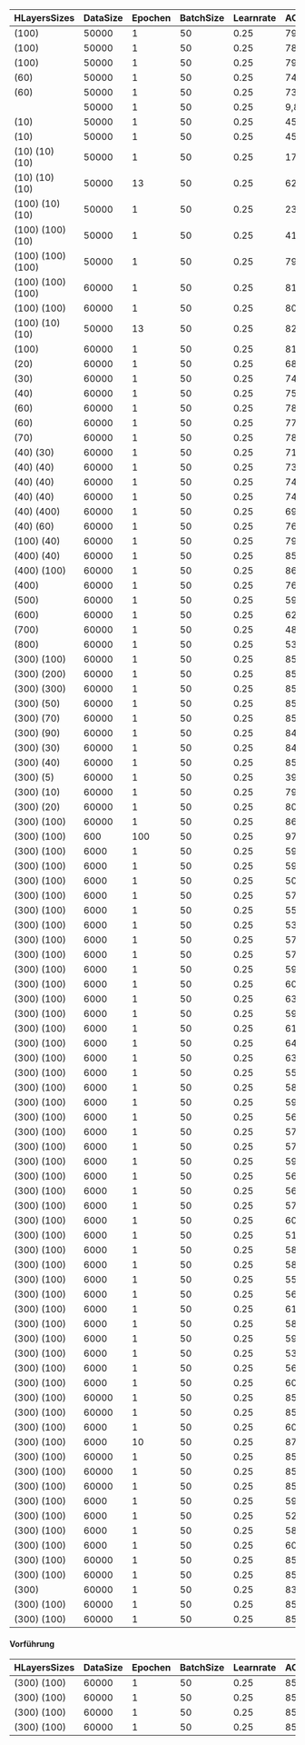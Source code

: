 | HLayersSizes |DataSize| Epochen | BatchSize | Learnrate | ACtrainingD | ACtestD |
|----------|----------|----------|----------|----------|----------|----------|
| (100) |50000|1|50|0.25|79,56%|80,77%|
| (100) |50000|1|50|0.25|78,30%|79,92%|
| (100) |50000|1|50|0.25|79,42%|80,32%|
| (60) |50000|1|50|0.25|74,38%|76,04%|
| (60) |50000|1|50|0.25|73,81%|75,50%|
||50000|1|50|0.25|9,82%|9,80%|
| (10) |50000|1|50|0.25|45,48%|46,00%|
| (10) |50000|1|50|0.25|45,81%|47,12%|
| (10)  (10)  (10) |50000|1|50|0.25|17,47%|17,44%|
| (10)  (10)  (10) |50000|13|50|0.25|62,15%|63,29%|
| (100)  (10)  (10) |50000|1|50|0.25|23,89%|25,27%|
| (100)  (100)  (10) |50000|1|50|0.25|41,86%|41,18%|
| (100)  (100)  (100) |50000|1|50|0.25|79,73%|81,23%|
| (100)  (100)  (100) |60000|1|50|0.25|81,21%|81,78%|
| (100)  (100) |60000|1|50|0.25|80,61%|81,09%|
| (100)  (10)  (10) |50000|13|50|0.25|82,09%|82,49%|
| (100) |60000|1|50|0.25|81,39%|82,08%|
| (20) |60000|1|50|0.25|68,60%|69,17%|
| (30) |60000|1|50|0.25|74,05%|73,93%|
| (40) |60000|1|50|0.25|75,97%|77,13%|
| (60) |60000|1|50|0.25|78,25%|79,25%|
| (60) |60000|1|50|0.25|77,99%|79,42%|
| (70) |60000|1|50|0.25|78,31%|78,74%|
| (40)  (30) |60000|1|50|0.25|71,53%|72,15%|
| (40)  (40) |60000|1|50|0.25|73,53%|73,85%|
| (40)  (40) |60000|1|50|0.25|74,71%|74,76%|
| (40)  (40) |60000|1|50|0.25|74,60%|74,34%|
| (40)  (400) |60000|1|50|0.25|69,55%|69,68%|
| (40)  (60) |60000|1|50|0.25|76,42%|77,91%|
| (100)  (40) |60000|1|50|0.25|79,76%|80,49%|
| (400)  (40) |60000|1|50|0.25|85,02%|85,28%|
| (400)  (100) |60000|1|50|0.25|86,81%|87,13%|
| (400) |60000|1|50|0.25|76,50%|77,62%|
| (500) |60000|1|50|0.25|59,55%|59,64%|
| (600) |60000|1|50|0.25|62,53%|63,09%|
| (700) |60000|1|50|0.25|48,33%|48,10%|
| (800) |60000|1|50|0.25|53,87%|53,55%|
| (300)  (100) |60000|1|50|0.25|85,06%|85,87%|
| (300)  (200) |60000|1|50|0.25|85,91%|86,70%|
| (300)  (300) |60000|1|50|0.25|85,71%|86,09%|
| (300)  (50) |60000|1|50|0.25|85,69%|86,28%|
| (300)  (70) |60000|1|50|0.25|85,93%|86,38%|
| (300)  (90) |60000|1|50|0.25|84,73%|85,18%|
| (300)  (30) |60000|1|50|0.25|84,46%|84,96%|
| (300)  (40) |60000|1|50|0.25|85,01%|85,47%|
| (300)  (5) |60000|1|50|0.25|39,42%|38,89%|
| (300)  (10) |60000|1|50|0.25|79,18%|79,09%|
| (300)  (20) |60000|1|50|0.25|80,65%|80,90%|
| (300)  (100) |60000|1|50|0.25|86,17%|86,54%|
| (300)  (100) |600|100|50|0.25|97,33%|77,41%|
| (300)  (100) |6000|1|50|0.25|59,12%|57,24%|
| (300)  (100) |6000|1|50|0.25|59,55%|58,09%|
| (300)  (100) |6000|1|50|0.25|50,67%|49,67%|
| (300)  (100) |6000|1|50|0.25|57,23%|55,44%|
| (300)  (100) |6000|1|50|0.25|55,82%|53,04%|
| (300)  (100) |6000|1|50|0.25|53,40%|51,23%|
| (300)  (100) |6000|1|50|0.25|57,83%|55,52%|
| (300)  (100) |6000|1|50|0.25|57,85%|54,46%|
| (300)  (100) |6000|1|50|0.25|59,12%|56,60%|
| (300)  (100) |6000|1|50|0.25|60,20%|58,33%|
| (300)  (100) |6000|1|50|0.25|63,65%|62,54%|
| (300)  (100) |6000|1|50|0.25|59,47%|55,62%|
| (300)  (100) |6000|1|50|0.25|61,57%|58,64%|
| (300)  (100) |6000|1|50|0.25|64,75%|60,84%|
| (300)  (100) |6000|1|50|0.25|63,88%|62,08%|
| (300)  (100) |6000|1|50|0.25|55,38%|52,55%|
| (300)  (100) |6000|1|50|0.25|58,75%|56,31%|
| (300)  (100) |6000|1|50|0.25|59,85%|59,19%|
| (300)  (100) |6000|1|50|0.25|56,78%|55,49%|
| (300)  (100) |6000|1|50|0.25|57,80%|55,23%|
| (300)  (100) |6000|1|50|0.25|57,02%|54,50%|
| (300)  (100) |6000|1|50|0.25|59,27%|56,28%|
| (300)  (100) |6000|1|50|0.25|56,10%|53,62%|
| (300)  (100) |6000|1|50|0.25|56,70%|54,59%|
| (300)  (100) |6000|1|50|0.25|57,77%|55,77%|
| (300)  (100) |6000|1|50|0.25|60,18%|58,63%|
| (300)  (100) |6000|1|50|0.25|51,25%|49,81%|
| (300)  (100) |6000|1|50|0.25|58,78%|56,76%|
| (300)  (100) |6000|1|50|0.25|58,25%|56,78%|
| (300)  (100) |6000|1|50|0.25|55,57%|54,18%|
| (300)  (100) |6000|1|50|0.25|56,17%|53,34%|
| (300)  (100) |6000|1|50|0.25|61,20%|57,97%|
| (300)  (100) |6000|1|50|0.25|58,98%|57,14%|
| (300)  (100) |6000|1|50|0.25|59,18%|56,90%|
| (300)  (100) |6000|1|50|0.25|53,07%|50,33%|
| (300)  (100) |6000|1|50|0.25|56,62%|54,24%|
| (300)  (100) |6000|1|50|0.25|60,55%|57,09%|
| (300)  (100) |60000|1|50|0.25|85,05%|85,82%|
| (300)  (100) |60000|1|50|0.25|85,73%|86,05%|
| (300)  (100) |6000|1|50|0.25|60,07%|57,76%|
| (300)  (100) |6000|10|50|0.25|87,93%|85,89%|
| (300)  (100) |60000|1|50|0.25|85,44%|86,15%|
| (300)  (100) |60000|1|50|0.25|85,47%|85,79%|
| (300)  (100) |60000|1|50|0.25|85,08%|85,60%|
| (300)  (100) |6000|1|50|0.25|59,22%|56,17%|
| (300)  (100) |6000|1|50|0.25|52,30%|50,37%|
| (300)  (100) |6000|1|50|0.25|58,43%|56,89%|
| (300)  (100) |6000|1|50|0.25|60,72%|60,08%|
| (300)  (100) |60000|1|50|0.25|85,17%|85,70%|
| (300)  (100) |60000|1|50|0.25|85,97%|86,57%|
| (300) |60000|1|50|0.25|83,06%|83,62%|
| (300)  (100) |60000|1|50|0.25|85,79%|86,37%|
| (300)  (100) |60000|1|50|0.25|85,31%|85,98%|

#### Vorführung
| HLayersSizes |DataSize| Epochen | BatchSize | Learnrate | ACtrainingD | ACtestD |
|----------|----------|----------|----------|----------|----------|----------|
| (300)  (100) |60000|1|50|0.25|85,69%|86,42%|
| (300)  (100) |60000|1|50|0.25|85,84%|86,98%|
| (300)  (100) |60000|1|50|0.25|85,74%|86,45%|
| (300)  (100) |60000|1|50|0.25|85,33%|86,43%|